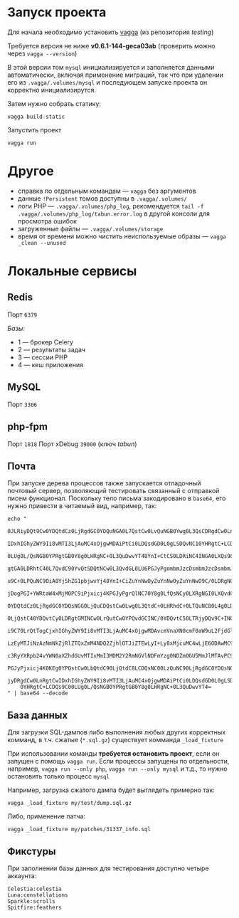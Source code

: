 Запуск проекта
==============

Для начала необходимо установить [vagga](http://vagga.readthedocs.io/en/latest/installation.html#ubuntu) (из репозитория *testing*)

Требуется версия не ниже **v0.6.1-144-geca03ab** (проверить можно через `vagga --version`)

В этой версии том `mysql` инициализируется и заполняется данными автоматически, включая применение миграций, так что при удалении его из `.vagga/.volumes/mysql` и последующем запуске проекта он корректно инициализирутся.

Затем нужно собрать статику:

    vagga build-static

Запустить проект

    vagga run

Другое
======

* cправка по отдельным командам — `vagga` без аргументов
* данные `!Persistent` томов доступны в `.vagga/.volumes/`
* логи PHP — `.vagga/.volumes/php_log`, рекомендуется `tail -f .vagga/.volumes/php_log/tabun.error.log` в другой консоли для просмотра ошибок
* загруженные файлы — `.vagga/.volumes/storage`
* время от времени можно чистить неиспользуемые образы — `vagga _clean --unused`

Локальные сервисы
=================

Redis
-----
Порт `6379`

*Базы:*

* 1 — брокер Celery
* 2 — результаты задач
* 3 — сессии PHP
* 4 — кеш приложения

MySQL
-----
Порт `3306`

php-fpm
-------
Порт `1818`
Порт xDebug `39000` (ключ *tabun*)

Почта
-----

При запуске дерева процессов также запускается отладочный почтовый сервер, позволяющий тестировать связанный с отправкой писем функционал. Поскольку тело письма закодировано в `base64`, его нужно привести в читаемый вид, например, так:

    echo "
        0JLRiyDQt9Cw0YDQtdCz0LjRgdGC0YDQuNGA0L7QstCw0LvQuNGB0Ywg0L3QsCDRgdCw0LnRgtC1
        IDxhIGhyZWY9Ii8vMTI3LjAuMC4xOjgwMDAiPtCi0LDQsdGD0L0gLSDQvNC10YHRgtC+LCDQs9C0
        0LUg0L/QsNGB0YPRgtGB0Y8g0LHRgNC+0L3QuDwvYT48YnI+CtCS0LDRiNC4INGA0LXQs9C40YHR
        gtGA0LDRhtC40L7QvdC90YvQtSDQtNCw0L3QvdGL0LU6PGJyPgombmJzcDsmbmJzcDsmbmJzcDvQ
        u9C+0LPQuNC9OiA8Yj5hZG1pbjwvYj48YnI+CiZuYnNwOyZuYnNwOyZuYnNwO9C/0LDRgNC+0LvR
        jDogPGI+YWRtaW4xMjM0PC9iPjxicj4KPGJyPgrQlNC70Y8g0LfQsNCy0LXRgNGI0LXQvdC40Y8g
        0YDQtdCz0LjRgdGC0YDQsNGG0LjQuCDQstCw0Lwg0L3QtdC+0LHRhdC+0LTQuNC80L4g0LDQutGC
        0LjQstC40YDQvtCy0LDRgtGMINCw0LrQutCw0YPQvdGCINC/0YDQvtC50LTRjyDQv9C+INGB0YHR
        i9C70LrQtTogCjxhIGhyZWY9Ii8vMTI3LjAuMC4xOjgwMDAvcmVnaXN0cmF0aW9uL2FjdGl2YXRl
        LzEyMTJiNzAzNmNkZjRlZTQxZmM4NDQ2ZjhlOTJiZTEwLyI+Ly8xMjcuMC4wLjE6ODAwMC9yZWdp
        c3RyYXRpb24vYWN0aXZhdGUvMTIxMmI3MDM2Y2RmNGVlNDFmYzg0NDZmOGU5MmJlMTAvPC9hPgoK
        PGJyPjxicj4K0KEg0YPQstCw0LbQtdC90LjQtdC8LCDQsNC00LzQuNC90LjRgdGC0YDQsNGG0LjR
        jyDRgdCw0LnRgtCwIDxhIGhyZWY9Ii8vMTI3LjAuMC4xOjgwMDAiPtCi0LDQsdGD0L0gLSDQvNC1
        0YHRgtC+LCDQs9C00LUg0L/QsNGB0YPRgtGB0Y8g0LHRgNC+0L3QuDwvYT4=
    " | base64 --decode


База данных
-----------

Для загрузки SQL-дампов либо выполнения любых других корректных комманд, в т.ч. сжатые (`*.sql.gz`) существует комманда `_load_fixture`

При использовании команды **требуется остановить проект**, если он запущен с помощь `vagga run`. Если процессы запущены по отдельности, например, `vagga run --only php`, `vagga run --only mysql` и т.д., то нужно остановить только процесс `mysql`

Например, загрузка сжатого дампа будет выглядеть примерно так:

    vagga _load_fixture my/test/dump.sql.gz
    
Либо, применение патча:

    vagga _load_fixture my/patches/31337_info.sql

Фикстуры
--------

При заполнении базы данных для тестирования доступно четыре аккаунта:

    Celestia:celestia
    Luna:constellations
    Sparkle:scrolls
    Spitfire:feathers
